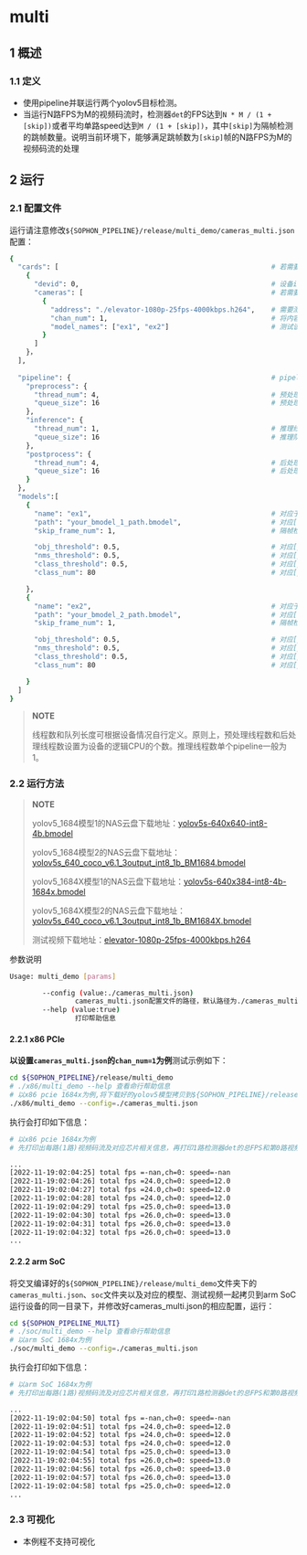 # multi

## 1 概述

### 1.1 定义

- 使用pipeline并联运行两个yolov5目标检测。
- 当运行N路FPS为M的视频码流时，检测器`det`的FPS达到`N * M / (1 + [skip])`或者平均单路speed达到`M / (1 + [skip])`，其中`[skip]`为隔帧检测的跳帧数量。说明当前环境下，能够满足跳帧数为`[skip]`帧的N路FPS为M的视频码流的处理


## 2 运行

### 2.1 配置文件

运行请注意修改`${SOPHON_PIPELINE}/release/multi_demo/cameras_multi.json`配置：

```bash
{
  "cards": [													# 若需要配置多个device，可以在cards下添加多组devid和cameras信息
    {
      "devid": 0,												# 设备id
      "cameras": [												# 若需要配置多个视频码流，可以在cameras下添加多组address和chan_num信息。若配置了多个address或多个cards，总的视频码流路数为所有的[chan_num]数量之和
        {
          "address": "./elevator-1080p-25fps-4000kbps.h264",	# 需要测试视频码流的地址
          "chan_num": 1,										# 将内容为上述[address]的视频码流配置[chan_num]数量的路数。默认设置为1，会接入1路的内容为上述[address]的视频码流。
          "model_names": ["ex1", "ex2"]							# 测试该[address]视频码流的模型名称，需要和此配置文件下面的[models]参数内的模型自定义名称[name]一致，表示使用该模型，多个模型的名字用逗号分开。本例程使用两个模型
        }
      ]
    }，
  ],
  
  "pipeline": {													# pipeline中的线程数和队列长度
    "preprocess": {
      "thread_num": 4,											# 预处理线程数
      "queue_size": 16											# 预处理队列最大长度
    },
    "inference": {
      "thread_num": 1,											# 推理线程数
      "queue_size": 16											# 推理队列最大长度
    },
    "postprocess": {
      "thread_num": 4,											# 后处理线程数
      "queue_size": 16											# 后处理队列最大长度
    }
  },
  "models":[
    {
      "name": "ex1",											# 对应于[path]=your_bmodel_1_path.bmodel的模型自定义名称
      "path": "your_bmodel_1_path.bmodel",						# 对应[name]=ex1的bmodel模型的路径
      "skip_frame_num": 1,										# 隔帧检测的跳帧数量。当设置为0时表示程序不跳帧检测，当设置为1时表示程序每间隔1帧做一次模型的pipeline。

      "obj_threshold": 0.5,										# 对应[path]=your_bmodel_1_path.bmodel的bmodel模型后处理的物体置信度阈值
      "nms_threshold": 0.5,										# 对应[path]=your_bmodel_1_path.bmodel的bmodel模型后处理的非极大值抑制阈值
      "class_threshold": 0.5,									# 对应[path]=your_bmodel_1_path.bmodel的bmodel模型后处理的类别置信度阈值
      "class_num": 80											# 对应[path]=your_bmodel_1_path.bmodel的bmodel模型的分类数量

    },
    {
      "name": "ex2",											# 对应于[path]=your_bmodel_2_path.bmodel的模型自定义名称
      "path": "your_bmodel_2_path.bmodel",						# 对应[name]=ex2的bmodel模型的路径
      "skip_frame_num": 1,										# 隔帧检测的跳帧数量。当设置为0时表示程序不跳帧检测，当设置为1时表示程序每间隔1帧做一次模型的pipeline。

      "obj_threshold": 0.5,										# 对应[path]=your_bmodel_2_path.bmodel的bmodel模型后处理的物体置信度阈值
      "nms_threshold": 0.5,										# 对应[path]=your_bmodel_2_path.bmodel的bmodel模型后处理的非极大值抑制阈值
      "class_threshold": 0.5,									# 对应[path]=your_bmodel_2_path.bmodel的bmodel模型后处理的类别置信度阈值
      "class_num": 80											# 对应[path]=your_bmodel_2_path.bmodel的bmodel模型的分类数量

    }
  ]
}
```

> **NOTE**  
> 
> 线程数和队列长度可根据设备情况自行定义。原则上，预处理线程数和后处理线程数设置为设备的逻辑CPU的个数。推理线程数单个pipeline一般为1。

### 2.2 运行方法

  > **NOTE**  
  >
  > yolov5_1684模型1的NAS云盘下载地址：[yolov5s-640x640-int8-4b.bmodel](http://219.142.246.77:65000/sharing/lMhYaEZZL)
  >
  > yolov5_1684模型2的NAS云盘下载地址：[yolov5s_640_coco_v6.1_3output_int8_1b_BM1684.bmodel](http://219.142.246.77:65000/sharing/0IAlz5YOk)
  >
  > yolov5_1684X模型1的NAS云盘下载地址：[yolov5s-640x384-int8-4b-1684x.bmodel](http://219.142.246.77:65000/sharing/eEe5HvnHQ)
  >
  > yolov5_1684X模型2的NAS云盘下载地址：[yolov5s_640_coco_v6.1_3output_int8_1b_BM1684X.bmodel](http://219.142.246.77:65000/sharing/EWfwFpkoD)
  >
  > 测试视频下载地址：[elevator-1080p-25fps-4000kbps.h264](http://219.142.246.77:65000/sharing/tU6pYuuau)

参数说明

```bash
Usage: multi_demo [params]

        --config (value:./cameras_multi.json)
                cameras_multi.json配置文件的路径，默认路径为./cameras_multi.json。
        --help (value:true)
                打印帮助信息
```

#### 2.2.1 x86 PCIe

**以设置`cameras_multi.json`的`chan_num=1`为例**测试示例如下：

```bash
cd ${SOPHON_PIPELINE}/release/multi_demo
# ./x86/multi_demo --help 查看命行帮助信息
# 以x86 pcie 1684x为例,将下载好的yolov5模型拷贝到${SOPHON_PIPELINE}/release/multi_demo目录下运行
./x86/multi_demo --config=./cameras_multi.json
```

执行会打印如下信息：

```bash
# 以x86 pcie 1684x为例
# 先打印出每路(1路)视频码流及对应芯片相关信息，再打印1路检测器det的总FPS和第0路视频码流处理对应的speed信息。其中，FPS和speed信息与当前运行设备的硬件配置相关，不同设备运行结果不同属正常现象，且同一设备运行程序过程中FPS和speed信息有一定波动属于正常现象。FPS和speed信息如下所示：

...
[2022-11-19:02:04:25] total fps =-nan,ch=0: speed=-nan
[2022-11-19:02:04:26] total fps =24.0,ch=0: speed=12.0
[2022-11-19:02:04:27] total fps =24.0,ch=0: speed=12.0
[2022-11-19:02:04:28] total fps =24.0,ch=0: speed=12.0
[2022-11-19:02:04:29] total fps =25.0,ch=0: speed=13.0
[2022-11-19:02:04:30] total fps =26.0,ch=0: speed=13.0
[2022-11-19:02:04:31] total fps =26.0,ch=0: speed=13.0
[2022-11-19:02:04:32] total fps =26.0,ch=0: speed=13.0
...
```

#### 2.2.2 arm SoC

将交叉编译好的`${SOPHON_PIPELINE}/release/multi_demo`文件夹下的`cameras_multi.json`、`soc`文件夹以及对应的模型、测试视频一起拷贝到arm SoC运行设备的同一目录下，并修改好cameras_multi.json的相应配置，运行：

```bash
cd ${SOPHON_PIPELINE_MULTI}
# ./soc/multi_demo --help 查看命行帮助信息
# 以arm SoC 1684x为例
./soc/multi_demo --config=./cameras_multi.json 
```

执行会打印如下信息：

```bash
# 以arm SoC 1684x为例
# 先打印出每路(1路)视频码流及对应芯片相关信息，再打印1路检测器det的总FPS和第0路视频码流处理对应的speed信息。其中，FPS和speed信息与当前运行设备的硬件配置相关，不同设备运行结果不同属正常现象，且同一设备运行程序过程中FPS和speed信息有一定波动属于正常现象。FPS和speed信息如下所示：

...
[2022-11-19:02:04:50] total fps =-nan,ch=0: speed=-nan
[2022-11-19:02:04:51] total fps =24.0,ch=0: speed=12.0
[2022-11-19:02:04:52] total fps =24.0,ch=0: speed=12.0
[2022-11-19:02:04:53] total fps =24.0,ch=0: speed=12.0
[2022-11-19:02:04:54] total fps =25.0,ch=0: speed=13.0
[2022-11-19:02:04:55] total fps =26.0,ch=0: speed=13.0
[2022-11-19:02:04:56] total fps =26.0,ch=0: speed=13.0
[2022-11-19:02:04:57] total fps =26.0,ch=0: speed=13.0
[2022-11-19:02:04:58] total fps =25.0,ch=0: speed=12.0
...
```

### 2.3 可视化

- 本例程不支持可视化
